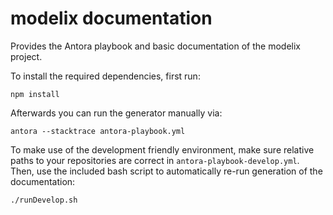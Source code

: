 # modelix documentation

Provides the Antora playbook and basic documentation of the modelix project.

To install the required dependencies, first run:

```
npm install
```

Afterwards you can run the generator manually via:

```
antora --stacktrace antora-playbook.yml
```

To make use of the development friendly environment, make sure relative paths to your repositories are correct in `antora-playbook-develop.yml`.
Then, use the included bash script to automatically re-run generation of the documentation:

```
./runDevelop.sh
```

